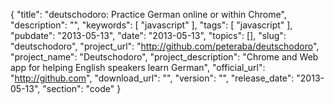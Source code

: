 {
	"title": "deutschodoro: Practice German online or within Chrome",
	"description": "",
	"keywords": [
		"javascript"
	],
	"tags": [
		"javascript"
	],
    "pubdate": "2013-05-13",
    "date": "2013-05-13",
	"topics": [],
	"slug": "deutschodoro",
    "project_url": "http://github.com/peteraba/deutschodoro",
    "project_name": "Deutschodoro",
    "project_description": "Chrome and Web app for helping English speakers learn German",
    "official_url": "http://github.com",
    "download_url": "",
    "version": "",
    "release_date": "2013-05-13",
    "section": "code"
}
